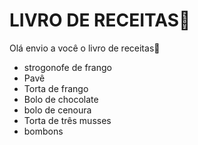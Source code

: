 # LIVRO DE RECEITAS:baby_chick:

Olá envio a você o livro de receitas:cake:

- strogonofe de frango
- Pavê
- Torta de frango
- Bolo de chocolate
- bolo de cenoura
- Torta de três musses
- bombons

